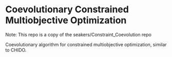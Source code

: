 # Coevolutionary Constrained Multiobjective Optimization

Note: This repo is a copy of the seakers/Constraint_Coevolution repo
 
Coevolutionary algorithm for constrained multiobjective optimization, similar to CHIDO.
